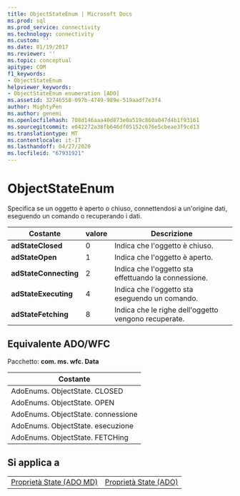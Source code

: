 ```yaml
---
title: ObjectStateEnum | Microsoft Docs
ms.prod: sql
ms.prod_service: connectivity
ms.technology: connectivity
ms.custom: ''
ms.date: 01/19/2017
ms.reviewer: ''
ms.topic: conceptual
apitype: COM
f1_keywords:
- ObjectStateEnum
helpviewer_keywords:
- ObjectStateEnum enumeration [ADO]
ms.assetid: 32746558-097b-4749-989e-519aadf7e3f4
author: MightyPen
ms.author: genemi
ms.openlocfilehash: 708d146aaa40d873e0a519c860a047d4b1f93161
ms.sourcegitcommit: e042272a38fb646df05152c676e5cbeae3f9cd13
ms.translationtype: MT
ms.contentlocale: it-IT
ms.lasthandoff: 04/27/2020
ms.locfileid: "67931921"
---
```

# <a name="objectstateenum"></a>ObjectStateEnum
Specifica se un oggetto è aperto o chiuso, connettendosi a un'origine dati, eseguendo un comando o recuperando i dati.  
  
|Costante|valore|Descrizione|  
|--------------|-----------|-----------------|  
|**adStateClosed**|0|Indica che l'oggetto è chiuso.|  
|**adStateOpen**|1|Indica che l'oggetto è aperto.|  
|**adStateConnecting**|2|Indica che l'oggetto sta effettuando la connessione.|  
|**adStateExecuting**|4|Indica che l'oggetto sta eseguendo un comando.|  
|**adStateFetching**|8|Indica che le righe dell'oggetto vengono recuperate.|  
  
## <a name="adowfc-equivalent"></a>Equivalente ADO/WFC  
 Pacchetto: **com. ms. wfc. Data**  
  
|Costante|  
|--------------|  
|AdoEnums. ObjectState. CLOSED|  
|AdoEnums. ObjectState. OPEN|  
|AdoEnums. ObjectState. connessione|  
|AdoEnums. ObjectState. esecuzione|  
|AdoEnums. ObjectState. FETCHing|  
  
## <a name="applies-to"></a>Si applica a  
  
|||  
|-|-|  
|[Proprietà State (ADO MD)](../../../ado/reference/ado-md-api/state-property-ado-md.md)|[Proprietà State (ADO)](../../../ado/reference/ado-api/state-property-ado.md)|
